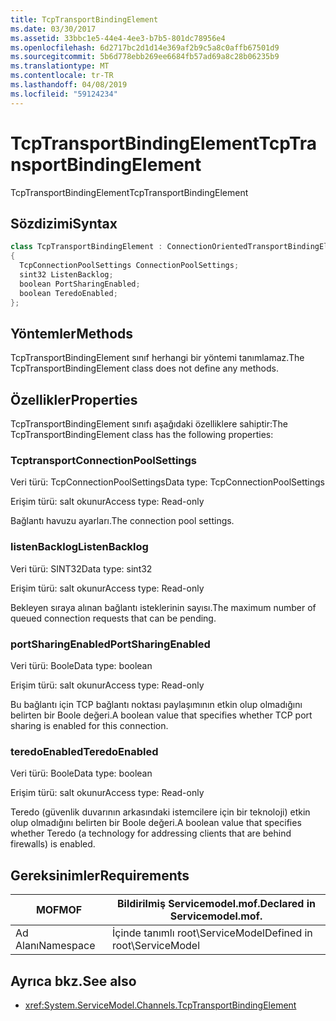 ```yaml
---
title: TcpTransportBindingElement
ms.date: 03/30/2017
ms.assetid: 33bbc1e5-44e4-4ee3-b7b5-801dc78956e4
ms.openlocfilehash: 6d2717bc2d1d14e369af2b9c5a8c0affb67501d9
ms.sourcegitcommit: 5b6d778ebb269ee6684fb57ad69a8c28b06235b9
ms.translationtype: MT
ms.contentlocale: tr-TR
ms.lasthandoff: 04/08/2019
ms.locfileid: "59124234"
---
```

# <a name="tcptransportbindingelement"></a><span data-ttu-id="92a52-102">TcpTransportBindingElement</span><span class="sxs-lookup"><span data-stu-id="92a52-102">TcpTransportBindingElement</span></span>
<span data-ttu-id="92a52-103">TcpTransportBindingElement</span><span class="sxs-lookup"><span data-stu-id="92a52-103">TcpTransportBindingElement</span></span>  
  
## <a name="syntax"></a><span data-ttu-id="92a52-104">Sözdizimi</span><span class="sxs-lookup"><span data-stu-id="92a52-104">Syntax</span></span>  
  
```csharp
class TcpTransportBindingElement : ConnectionOrientedTransportBindingElement  
{  
  TcpConnectionPoolSettings ConnectionPoolSettings;  
  sint32 ListenBacklog;  
  boolean PortSharingEnabled;  
  boolean TeredoEnabled;  
};  
```  
  
## <a name="methods"></a><span data-ttu-id="92a52-105">Yöntemler</span><span class="sxs-lookup"><span data-stu-id="92a52-105">Methods</span></span>  
 <span data-ttu-id="92a52-106">TcpTransportBindingElement sınıf herhangi bir yöntemi tanımlamaz.</span><span class="sxs-lookup"><span data-stu-id="92a52-106">The TcpTransportBindingElement class does not define any methods.</span></span>  
  
## <a name="properties"></a><span data-ttu-id="92a52-107">Özellikler</span><span class="sxs-lookup"><span data-stu-id="92a52-107">Properties</span></span>  
 <span data-ttu-id="92a52-108">TcpTransportBindingElement sınıfı aşağıdaki özelliklere sahiptir:</span><span class="sxs-lookup"><span data-stu-id="92a52-108">The TcpTransportBindingElement class has the following properties:</span></span>  
  
### <a name="connectionpoolsettings"></a><span data-ttu-id="92a52-109">Tcptransport</span><span class="sxs-lookup"><span data-stu-id="92a52-109">ConnectionPoolSettings</span></span>  
 <span data-ttu-id="92a52-110">Veri türü: TcpConnectionPoolSettings</span><span class="sxs-lookup"><span data-stu-id="92a52-110">Data type: TcpConnectionPoolSettings</span></span>  
  
 <span data-ttu-id="92a52-111">Erişim türü: salt okunur</span><span class="sxs-lookup"><span data-stu-id="92a52-111">Access type: Read-only</span></span>  
  
 <span data-ttu-id="92a52-112">Bağlantı havuzu ayarları.</span><span class="sxs-lookup"><span data-stu-id="92a52-112">The connection pool settings.</span></span>  
  
### <a name="listenbacklog"></a><span data-ttu-id="92a52-113">listenBacklog</span><span class="sxs-lookup"><span data-stu-id="92a52-113">ListenBacklog</span></span>  
 <span data-ttu-id="92a52-114">Veri türü: SINT32</span><span class="sxs-lookup"><span data-stu-id="92a52-114">Data type: sint32</span></span>  
  
 <span data-ttu-id="92a52-115">Erişim türü: salt okunur</span><span class="sxs-lookup"><span data-stu-id="92a52-115">Access type: Read-only</span></span>  
  
 <span data-ttu-id="92a52-116">Bekleyen sıraya alınan bağlantı isteklerinin sayısı.</span><span class="sxs-lookup"><span data-stu-id="92a52-116">The maximum number of queued connection requests that can be pending.</span></span>  
  
### <a name="portsharingenabled"></a><span data-ttu-id="92a52-117">portSharingEnabled</span><span class="sxs-lookup"><span data-stu-id="92a52-117">PortSharingEnabled</span></span>  
 <span data-ttu-id="92a52-118">Veri türü: Boole</span><span class="sxs-lookup"><span data-stu-id="92a52-118">Data type: boolean</span></span>  
  
 <span data-ttu-id="92a52-119">Erişim türü: salt okunur</span><span class="sxs-lookup"><span data-stu-id="92a52-119">Access type: Read-only</span></span>  
  
 <span data-ttu-id="92a52-120">Bu bağlantı için TCP bağlantı noktası paylaşımının etkin olup olmadığını belirten bir Boole değeri.</span><span class="sxs-lookup"><span data-stu-id="92a52-120">A boolean value that specifies whether TCP port sharing is enabled for this connection.</span></span>  
  
### <a name="teredoenabled"></a><span data-ttu-id="92a52-121">teredoEnabled</span><span class="sxs-lookup"><span data-stu-id="92a52-121">TeredoEnabled</span></span>  
 <span data-ttu-id="92a52-122">Veri türü: Boole</span><span class="sxs-lookup"><span data-stu-id="92a52-122">Data type: boolean</span></span>  
  
 <span data-ttu-id="92a52-123">Erişim türü: salt okunur</span><span class="sxs-lookup"><span data-stu-id="92a52-123">Access type: Read-only</span></span>  
  
 <span data-ttu-id="92a52-124">Teredo (güvenlik duvarının arkasındaki istemcilere için bir teknoloji) etkin olup olmadığını belirten bir Boole değeri.</span><span class="sxs-lookup"><span data-stu-id="92a52-124">A boolean value that specifies whether Teredo (a technology for addressing clients that are behind firewalls) is enabled.</span></span>  
  
## <a name="requirements"></a><span data-ttu-id="92a52-125">Gereksinimler</span><span class="sxs-lookup"><span data-stu-id="92a52-125">Requirements</span></span>  
  
|<span data-ttu-id="92a52-126">MOF</span><span class="sxs-lookup"><span data-stu-id="92a52-126">MOF</span></span>|<span data-ttu-id="92a52-127">Bildirilmiş Servicemodel.mof.</span><span class="sxs-lookup"><span data-stu-id="92a52-127">Declared in Servicemodel.mof.</span></span>|  
|---------|-----------------------------------|  
|<span data-ttu-id="92a52-128">Ad Alanı</span><span class="sxs-lookup"><span data-stu-id="92a52-128">Namespace</span></span>|<span data-ttu-id="92a52-129">İçinde tanımlı root\ServiceModel</span><span class="sxs-lookup"><span data-stu-id="92a52-129">Defined in root\ServiceModel</span></span>|  
  
## <a name="see-also"></a><span data-ttu-id="92a52-130">Ayrıca bkz.</span><span class="sxs-lookup"><span data-stu-id="92a52-130">See also</span></span>

- <xref:System.ServiceModel.Channels.TcpTransportBindingElement>
